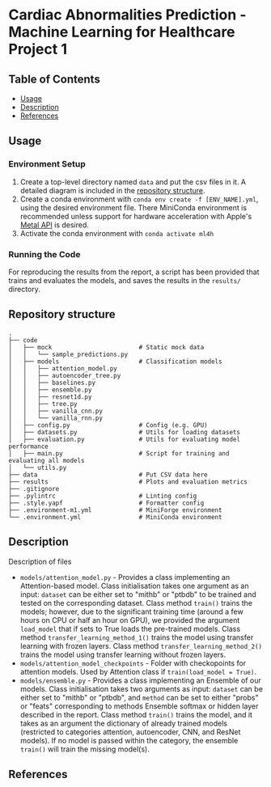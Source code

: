 # Cardiac Abnormalities Prediction - Machine Learning for Healthcare Project 1

## Table of Contents

- [Usage](#usage)
- [Description](#description)
- [References](#references)

## Usage

### Environment Setup

1. Create a top-level directory named `data` and put the csv files in it. A detailed diagram is included in the [repository structure](#repository-structure).
1. Create a conda environment with `conda env create -f [ENV_NAME].yml`, using the desired environment file. There MiniConda environment is recommended unless support for hardware acceleration with Apple's [Metal API](https://developer.apple.com/metal/) is desired.
1. Activate the conda environment with `conda activate ml4h`

### Running the Code
For reproducing the results from the report, a script has been provided that trains and evaluates the models, and saves the results in the `results/` directory.


## Repository structure

    .
    ├── code                                
    │   ├── mock                        # Static mock data
    │   │   └── sample_predictions.py
    │   ├── models                      # Classification models
    │   │   ├── attention_model.py
    │   │   ├── autoencoder_tree.py
    │   │   ├── baselines.py
    │   │   ├── ensemble.py
    │   │   ├── resnet1d.py
    │   │   ├── tree.py
    │   │   ├── vanilla_cnn.py
    │   │   └── vanilla_rnn.py
    │   ├── config.py                   # Config (e.g. GPU)
    │   ├── datasets.py                 # Utils for loading datasets
    │   ├── evaluation.py               # Utils for evaluating model performance
    │   ├── main.py                     # Script for training and evaluating all models
    │   └── utils.py
    ├── data                            # Put CSV data here
    ├── results                         # Plots and evaluation metrics
    ├── .gitignore
    ├── .pylintrc                       # Linting config
    ├── .style.yapf                     # Formatter config
    ├── .environment-m1.yml             # MiniForge environment
    └── .environment.yml                # MiniConda environment

## Description
Description of files

- `models/attention_model.py` - Provides a class implementing an Attention-based model. Class initialisation takes one argument as an input: `dataset` can be either set to "mithb" or "ptbdb" to be trained and tested on the corresponding dataset. Class method `train()` trains the models; however, due to the significant training time (around a few hours on CPU or half an hour on GPU), we provided the argument `load_model` that if sets to True loads the pre-trained models. Class method `transfer_learning_method_1()` trains the model using transfer learning with frozen layers. Class method `transfer_learning_method_2()` trains the model using transfer learning without frozen layers.
- `models/attention_model_checkpoints` - Folder with checkopoints for attention models. Used by Attention class if `train(load_model = True)`.
- `models/ensemble.py` - Provides a class implementing an Ensemble of our models. Class initialisation takes two arguments as input: `dataset` can be either set to "mithb" or "ptbdb", and `method` can be set to either "probs" or "feats" corresponding to methods Ensemble softmax or hidden layer described in the report. Class method `train()` trains the model, and it takes as an argument the dictionary of already trained models (restricted to categories attention, autoencoder, CNN, and ResNet models). If no model is passed within the category, the ensemble `train()` will train the missing model(s).

## References
